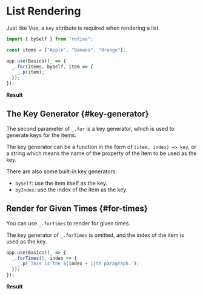 <script setup>
import ListRenderingVue from "../../snippets/list-rendering.r.vue";
import ForTimesVue from "../../snippets/for-times.r.vue";
</script>

# List Rendering

Just like Vue, a `key` attribute is required when rendering a list.

```ts
import { bySelf } from "refina";

const items = ["Apple", "Banana", "Orange"];

app.use(Basics)(_ => {
  _.for(items, bySelf, item => {
    _.p(item);
  });
});
```

**Result**

<ListRenderingVue />

## The Key Generator {#key-generator}

The second parameter of `_.for` is a key generator, which is used to generate keys for the items.

The key generator can be a function in the form of `(item, index) => key`, or a string which means the name of the property of the item to be used as the key.

There are also some built-in key generators:

- `bySelf`: use the item itself as the key.
- `byIndex`: use the index of the item as the key.

## Render for Given Times {#for-times}

You can use `_.forTimes` to render for given times.

The key generator of `_.forTimes` is omitted, and the index of the item is used as the key.

```ts
app.use(Basics)(_ => {
  _.forTimes(5, index => {
    _.p(`This is the ${index + 1}th paragraph.`);
  });
});
```

**Result**

<ForTimesVue />
